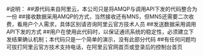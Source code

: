 #说明：
##源代码来自阿里云，本公司只是将AMQP与调用API下发的代码整合为一份
##接收数据采用AMQP的方式，当然接收还有MNS，但MNS还需要二次收费，看用户个人需求，具体区别请咨询阿里云官方技术人员
##发送数据采用调用API下发的方式
##用户在使用此代码时，以保证通讯系统的稳定性，必须建立下发结果确认机制；本代码只是一个简单的演示，没有此部分代码
##有任何问题均可拔打阿里云官方技术支持电话，在阿里云官网首页或登录后的控制台首页